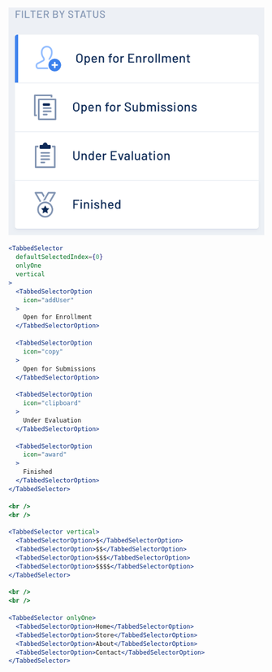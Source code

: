 <div class="references">
  <div class="reference">
    <a href="public/images/components/TabbedSelector/1.png">
      <img src="public/images/components/TabbedSelector/1.png" alt="TabbedSelector 1" />
    </a>
  </div>
</div>

```jsx
<TabbedSelector
  defaultSelectedIndex={0}
  onlyOne
  vertical
>
  <TabbedSelectorOption
    icon="addUser"
  >
    Open for Enrollment
  </TabbedSelectorOption>

  <TabbedSelectorOption
    icon="copy"
  >
    Open for Submissions
  </TabbedSelectorOption>

  <TabbedSelectorOption
    icon="clipboard"
  >
    Under Evaluation
  </TabbedSelectorOption>

  <TabbedSelectorOption
    icon="award"
  >
    Finished
  </TabbedSelectorOption>
</TabbedSelector>

<br />
<br />

<TabbedSelector vertical>
  <TabbedSelectorOption>$</TabbedSelectorOption>
  <TabbedSelectorOption>$$</TabbedSelectorOption>
  <TabbedSelectorOption>$$$</TabbedSelectorOption>
  <TabbedSelectorOption>$$$$</TabbedSelectorOption>
</TabbedSelector>

<br />
<br />

<TabbedSelector onlyOne>
  <TabbedSelectorOption>Home</TabbedSelectorOption>
  <TabbedSelectorOption>Store</TabbedSelectorOption>
  <TabbedSelectorOption>About</TabbedSelectorOption>
  <TabbedSelectorOption>Contact</TabbedSelectorOption>
</TabbedSelector>
```
